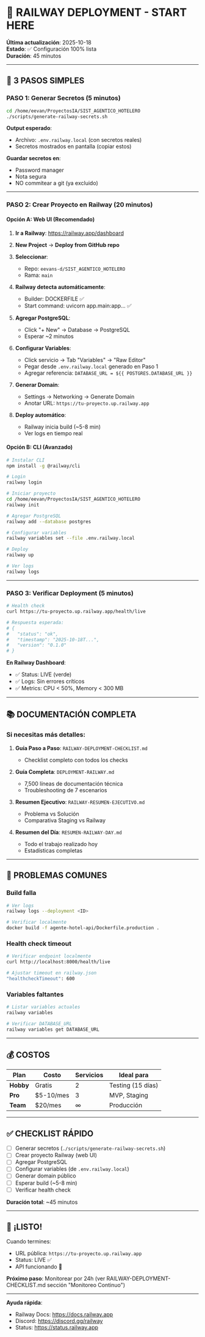 # 🚀 RAILWAY DEPLOYMENT - START HERE

**Última actualización**: 2025-10-18  
**Estado**: ✅ Configuración 100% lista  
**Duración**: 45 minutos

---

## 🎯 3 PASOS SIMPLES

### PASO 1: Generar Secretos (5 minutos)

```bash
cd /home/eevan/ProyectosIA/SIST_AGENTICO_HOTELERO
./scripts/generate-railway-secrets.sh
```

**Output esperado**:
- Archivo: `.env.railway.local` (con secretos reales)
- Secretos mostrados en pantalla (copiar estos)

**Guardar secretos en**:
- Password manager
- Nota segura
- NO commitear a git (ya excluido)

---

### PASO 2: Crear Proyecto en Railway (20 minutos)

#### Opción A: Web UI (Recomendado)

1. **Ir a Railway**: https://railway.app/dashboard

2. **New Project** → **Deploy from GitHub repo**

3. **Seleccionar**:
   - Repo: `eevans-d/SIST_AGENTICO_HOTELERO`
   - Rama: `main`

4. **Railway detecta automáticamente**:
   - Builder: DOCKERFILE ✅
   - Start command: uvicorn app.main:app... ✅

5. **Agregar PostgreSQL**:
   - Click "+ New" → Database → PostgreSQL
   - Esperar ~2 minutos

6. **Configurar Variables**:
   - Click servicio → Tab "Variables" → "Raw Editor"
   - Pegar desde `.env.railway.local` generado en Paso 1
   - Agregar referencia: `DATABASE_URL = ${{ POSTGRES.DATABASE_URL }}`

7. **Generar Domain**:
   - Settings → Networking → Generate Domain
   - Anotar URL: `https://tu-proyecto.up.railway.app`

8. **Deploy automático**:
   - Railway inicia build (~5-8 min)
   - Ver logs en tiempo real

#### Opción B: CLI (Avanzado)

```bash
# Instalar CLI
npm install -g @railway/cli

# Login
railway login

# Iniciar proyecto
cd /home/eevan/ProyectosIA/SIST_AGENTICO_HOTELERO
railway init

# Agregar PostgreSQL
railway add --database postgres

# Configurar variables
railway variables set --file .env.railway.local

# Deploy
railway up

# Ver logs
railway logs
```

---

### PASO 3: Verificar Deployment (5 minutos)

```bash
# Health check
curl https://tu-proyecto.up.railway.app/health/live

# Respuesta esperada:
# {
#   "status": "ok",
#   "timestamp": "2025-10-18T...",
#   "version": "0.1.0"
# }
```

**En Railway Dashboard**:
- ✅ Status: LIVE (verde)
- ✅ Logs: Sin errores críticos
- ✅ Metrics: CPU < 50%, Memory < 300 MB

---

## 📚 DOCUMENTACIÓN COMPLETA

### Si necesitas más detalles:

1. **Guía Paso a Paso**: `RAILWAY-DEPLOYMENT-CHECKLIST.md`
   - Checklist completo con todos los checks

2. **Guía Completa**: `DEPLOYMENT-RAILWAY.md`
   - 7,500 líneas de documentación técnica
   - Troubleshooting de 7 escenarios

3. **Resumen Ejecutivo**: `RAILWAY-RESUMEN-EJECUTIVO.md`
   - Problema vs Solución
   - Comparativa Staging vs Railway

4. **Resumen del Día**: `RESUMEN-RAILWAY-DAY.md`
   - Todo el trabajo realizado hoy
   - Estadísticas completas

---

## 🐛 PROBLEMAS COMUNES

### Build falla
```bash
# Ver logs
railway logs --deployment <ID>

# Verificar localmente
docker build -f agente-hotel-api/Dockerfile.production .
```

### Health check timeout
```bash
# Verificar endpoint localmente
curl http://localhost:8000/health/live

# Ajustar timeout en railway.json
"healthcheckTimeout": 600
```

### Variables faltantes
```bash
# Listar variables actuales
railway variables

# Verificar DATABASE_URL
railway variables get DATABASE_URL
```

---

## 💰 COSTOS

| Plan | Costo | Servicios | Ideal para |
|------|-------|-----------|------------|
| **Hobby** | Gratis | 2 | Testing (15 días) |
| **Pro** | $5-10/mes | 3 | MVP, Staging |
| **Team** | $20/mes | ∞ | Producción |

---

## ✅ CHECKLIST RÁPIDO

- [ ] Generar secretos (`./scripts/generate-railway-secrets.sh`)
- [ ] Crear proyecto Railway (web UI)
- [ ] Agregar PostgreSQL
- [ ] Configurar variables (de `.env.railway.local`)
- [ ] Generar domain público
- [ ] Esperar build (~5-8 min)
- [ ] Verificar health check

**Duración total**: ~45 minutos

---

## 🎉 ¡LISTO!

Cuando termines:
- URL pública: `https://tu-proyecto.up.railway.app`
- Status: LIVE ✅
- API funcionando 🚀

**Próximo paso**: Monitorear por 24h (ver RAILWAY-DEPLOYMENT-CHECKLIST.md sección "Monitoreo Continuo")

---

**Ayuda rápida**:
- Railway Docs: https://docs.railway.app
- Discord: https://discord.gg/railway
- Status: https://status.railway.app
